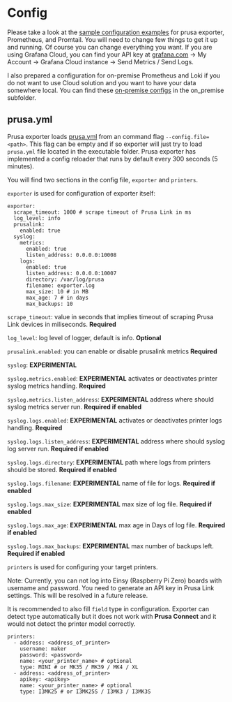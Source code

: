 # Config

Please take a look at the [sample configuration examples](docs/examples/config) for prusa exporter, Prometheus, and Promtail. You will need to change few things to get it up and running. Of course you can change everything you want. If you are using Grafana Cloud, you can find your API key at [grafana.com](https://grafana.com/) -> My Account -> Grafana Cloud instance -> Send Metrics / Send Logs.

I also prepared a configuration for on-premise Prometheus and Loki if you do not want to use Cloud solution and you want to have your data somewhere local. You can find these [on-premise configs](docs/examples/config/on_premise) in the on_premise subfolder.  

## prusa.yml

Prusa exporter loads [prusa.yml](docs/examples/config/prusa.yml) from an command flag `--config.file=<path>`. This flag can be empty and if so exporter will just try to load `prusa.yml` file located in the executable folder. Prusa exporter has implemented a config reloader that runs by default every 300 seconds (5 minutes).

You will find two sections in the config file, `exporter` and `printers`.

`exporter` is used for configuration of exporter itself:

```
exporter:
  scrape_timeout: 1000 # scrape timeout of Prusa Link in ms
  log_level: info
  prusalink:
    enabled: true
  syslog:
    metrics:
      enabled: true
      listen_address: 0.0.0.0:10008
    logs:
      enabled: true
      listen_address: 0.0.0.0:10007
      directory: /var/log/prusa
      filename: exporter.log
      max_size: 10 # in MB
      max_age: 7 # in days
      max_backups: 10
```

`scrape_timeout`: value in seconds that implies timeout of scraping Prusa Link devices in miliseconds. **Required**

`log_level`: log level of logger, default is info. **Optional**

`prusalink.enabled`: you can enable or disable prusalink metrics **Required**

`syslog`: **EXPERIMENTAL** 

`syslog.metrics.enabled`: **EXPERIMENTAL** activates or deactivates printer syslog metrics handling. **Required**

`syslog.metrics.listen_address`: **EXPERIMENTAL** address where should syslog metrics server run. **Required if enabled**

`syslog.logs.enabled`: **EXPERIMENTAL** activates or deactivates printer logs handling. **Required**

`syslog.logs.listen_address`: **EXPERIMENTAL** address where should syslog log server run. **Required if enabled**

`syslog.logs.directory`: **EXPERIMENTAL** path where logs from printers should be stored. **Required if enabled**

`syslog.logs.filename`: **EXPERIMENTAL** name of file for logs. **Required if enabled**

`syslog.logs.max_size`: **EXPERIMENTAL** max size of log file. **Required if enabled**

`syslog.logs.max_age`: **EXPERIMENTAL** max age in Days of log file. **Required if enabled**

`syslog.logs.max_backups`: **EXPERIMENTAL** max number of backups left. **Required if enabled**

`printers` is used for configuring your target printers. 

Note: Currently, you can not log into Einsy (Raspberry Pi Zero) boards with username and password. You need to generate an API key in Prusa Link settings. This will be resolved in a future release.

It is recommended to also fill `field` type in configuration. Exporter can detect type automatically but it does not work with **Prusa Connect** and it would not detect the printer model correctly.

```
printers:
  - address: <address_of_printer>
    username: maker
    password: <password>
    name: <your_printer_name> # optional
    type: MINI # or MK35 / MK39 / MK4 / XL
  - address: <address_of_printer>
    apikey: <apikey>
    name: <your_printer_name> # optional
    type: I3MK25 # or I3MK25S / I3MK3 / I3MK3S
```
